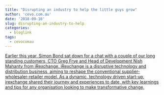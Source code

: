 ```yaml
---
title: "Disrupting an industry to help the little guys grow"
author: 'cevo.com.au'
date: '2018-09-10'
slug: disrupting-an-industry-to-help
categories:
  - bloglink
tags:
  - cevocomau
---
```


[Earlier this year, Simon Bond sat down for a chat with a couple of our long standing customers, CTO Greg Frye and Head of Development Nish Mahanty from iRexchange. iRexchange is a disruptive technology and distribution business, aiming to reshape the conventional supplier-wholesaler-retailer model. As a dynamic, technology driven start-up, irexchange shared their journey and experiences to date, with key learnings and tips for any organisation looking to make transformative change,<i class="fas fa-external-link-alt"></i>](https://cevo.com.au/post/2018-09-10-cevo-irexchange-interview/)

